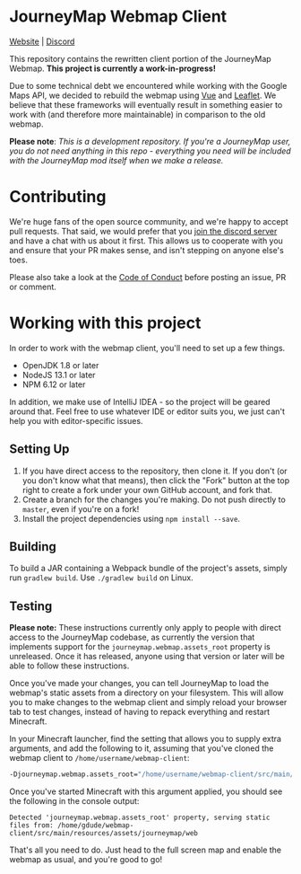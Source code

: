 JourneyMap Webmap Client
========================

[Website](https://journeymap.info) | [Discord](https://discord.gg/eP8gE69)

This repository contains the rewritten client portion of the JourneyMap Webmap. **This project is currently a
work-in-progress!**

Due to some technical debt we encountered while working with the Google Maps API, we decided to rebuild the webmap
using [Vue](https://vuejs.org/) and [Leaflet](https://leafletjs.com/). We believe that these frameworks will
eventually result in something easier to work with (and therefore more maintainable) in comparison to the old
webmap.

**Please note**: _This is a development repository. If you're a JourneyMap user, you do not need anything in this
repo - everything you need will be included with the JourneyMap mod itself when we make a release._

Contributing
============

We're huge fans of the open source community, and we're happy to accept pull requests. That said, we would prefer
that you [join the discord server](https://discord.gg/eP8gE69) and have a chat with us about it first. This allows
us to cooperate with you and ensure that your PR makes sense, and isn't stepping on anyone else's toes.

Please also take a look at the [Code of Conduct](CONDUCT.md) before posting an issue, PR or comment.

Working with this project
=========================

In order to work with the webmap client, you'll need to set up a few things.

* OpenJDK 1.8 or later
* NodeJS 13.1 or later
* NPM 6.12 or later

In addition, we make use of IntelliJ IDEA - so the project will be geared around that. Feel free to use whatever
IDE or editor suits you, we just can't help you with editor-specific issues.

Setting Up
----------

1. If you have direct access to the repository, then clone it. If you don't (or you don't know what that means), then
   click the "Fork" button at the top right to create a fork under your own GitHub account, and fork that.
2. Create a branch for the changes you're making. Do not push directly to `master`, even if you're on a fork!
3. Install the project dependencies using `npm install --save`.

Building
--------

To build a JAR containing a Webpack bundle of the project's assets, simply run `gradlew build`. Use `./gradlew build` 
on Linux.

Testing
-------

**Please note:** These instructions currently only apply to people with direct access to the JourneyMap codebase, as 
currently the version that implements support for the `journeymap.webmap.assets_root` property is unreleased. Once it 
has released, anyone using that version or later will be able to follow these instructions.

Once you've made your changes, you can tell JourneyMap to load the webmap's static assets from a directory on your
filesystem. This will allow you to make changes to the webmap client and simply reload your browser tab to test
changes, instead of having to repack everything and restart Minecraft.

In your Minecraft launcher, find the setting that allows you to supply extra arguments, and add the following to it,
assuming that you've cloned the webmap client to `/home/username/webmap-client`:

```bash
-Djourneymap.webmap.assets_root="/home/username/webmap-client/src/main/resources/assets/journeymap/web"
```

Once you've started Minecraft with this argument applied, you should see the following in the console output:

```
Detected 'journeymap.webmap.assets_root' property, serving static files from: /home/gdude/webmap-client/src/main/resources/assets/journeymap/web
```

That's all you need to do. Just head to the full screen map and enable the webmap as usual, and you're good to go!
